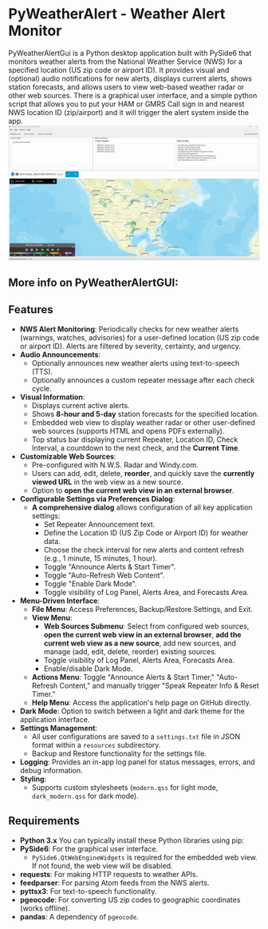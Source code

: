 # PyWeatherAlert - Weather Alert Monitor

PyWeatherAlertGui is a Python desktop application built with PySide6 that monitors weather alerts from the National Weather Service (NWS) for a specified location (US zip code or airport ID). It provides visual and (optional) audio notifications for new alerts, displays current alerts, shows station forecasts, and allows users to view web-based weather radar or other web sources.
There is a graphical user interface, and a simple python script that allows you to put your HAM or GMRS Call sign in and nearest NWS location ID (zip/airport) and it will trigger the alert system inside the app.
<a href="https://github.com/nicarley/PythonWeatherAlerts/blob/master/resources/pyweather.png?raw=true">
<img src="https://github.com/nicarley/PythonWeatherAlerts/blob/master/resources/pyweather.png?raw=true" width="800px" />
</a>

## More info on PyWeatherAlertGUI:
## Features

-   **NWS Alert Monitoring**: Periodically checks for new weather alerts (warnings, watches, advisories) for a user-defined location (US zip code or airport ID). Alerts are filtered by severity, certainty, and urgency.
-   **Audio Announcements**:
    -   Optionally announces new weather alerts using text-to-speech (TTS).
    -   Optionally announces a custom repeater message after each check cycle.
-   **Visual Information**:
    -   Displays current active alerts.
    -   Shows **8-hour and 5-day** station forecasts for the specified location.
    -   Embedded web view to display weather radar or other user-defined web sources (supports HTML and opens PDFs externally).
    -   Top status bar displaying current Repeater, Location ID, Check Interval, a countdown to the next check, and the **Current Time**.
-   **Customizable Web Sources**:
    -   Pre-configured with N.W.S. Radar and Windy.com.
    -   Users can add, edit, delete, **reorder**, and quickly save the **currently viewed URL** in the web view as a new source.
    -   Option to **open the current web view in an external browser**.
-   **Configurable Settings via Preferences Dialog**:
    -   **A comprehensive dialog** allows configuration of all key application settings:
        -   Set Repeater Announcement text.
        -   Define the Location ID (US Zip Code or Airport ID) for weather data.
        -   Choose the check interval for new alerts and content refresh (e.g., 1 minute, 15 minutes, 1 hour).
        -   Toggle "Announce Alerts & Start Timer".
        -   Toggle "Auto-Refresh Web Content".
        -   Toggle "Enable Dark Mode".
        -   Toggle visibility of Log Panel, Alerts Area, and Forecasts Area.
-   **Menu-Driven Interface**:
    -   **File Menu**: Access Preferences, Backup/Restore Settings, and Exit.
    -   **View Menu**:
        -   **Web Sources Submenu**: Select from configured web sources, **open the current web view in an external browser**, **add the current web view as a new source**, add new sources, and manage (add, edit, delete, reorder) existing sources.
        -   Toggle visibility of Log Panel, Alerts Area, Forecasts Area.
        -   Enable/disable Dark Mode.
    -   **Actions Menu**: Toggle "Announce Alerts & Start Timer," "Auto-Refresh Content," and manually trigger "Speak Repeater Info & Reset Timer."
    -   **Help Menu**: Access the application's help page on GitHub directly.
-   **Dark Mode**: Option to switch between a light and dark theme for the application interface.
-   **Settings Management**:
    -   All user configurations are saved to a `settings.txt` file in JSON format within a `resources` subdirectory.
    -   Backup and Restore functionality for the settings file.
-   **Logging**: Provides an in-app log panel for status messages, errors, and debug information.
-   **Styling**:
    -   Supports custom stylesheets (`modern.qss` for light mode, `dark_modern.qss` for dark mode).

## Requirements

-   **Python 3.x**
You can typically install these Python libraries using pip:
-   **PySide6**: For the graphical user interface.
    -   `PySide6.QtWebEngineWidgets` is required for the embedded web view. If not found, the web view will be disabled.
-   **requests**: For making HTTP requests to weather APIs.
-   **feedparser**: For parsing Atom feeds from the NWS alerts.
-   **pyttsx3**: For text-to-speech functionality.
-   **pgeocode**: For converting US zip codes to geographic coordinates (works offline).
-   **pandas**: A dependency of `pgeocode`.